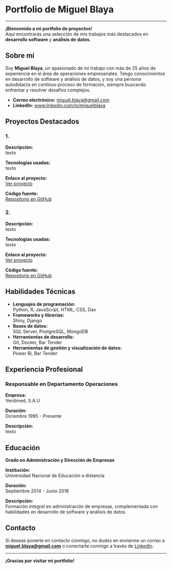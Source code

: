 
# Portfolio de Miguel Blaya

---

**¡Bienvenido a mi portfolio de proyectos!**  
Aquí encontrarás una selección de mis trabajos más destacados en **desarrollo software** y **análisis de datos**.

## Sobre mí

Soy **Miguel Blaya**, un apasionado de mi trabajo con más de 25 años de experiencia en el área de operaciones empresariales. Tengo conocimientos en desarrollo de software y análisis de datos, y soy una persona autodidacta en continuo proceso de formación, siempre buscando enfrentar y resolver desafíos complejos.

- **Correo electrónico:** miguel.blaya@gmail.com
- **LinkedIn:** www.linkedin.com/in/miguelblaya
  
## Proyectos Destacados

### 1. 

**Descripción:**  
texto

**Tecnologías usadas:**  
texto

**Enlace al proyecto:**  
[Ver proyecto](https://www.enlacealproyecto1.com)

**Código fuente:**  
[Repositorio en GitHub](https://github.com/juanperez/proyecto1)

### 2.

**Descripción:**  
texto 

**Tecnologías usadas:**  
texto

**Enlace al proyecto:**  
[Ver proyecto](https://www.enlacealproyecto2.com)

**Código fuente:**  
[Repositorio en GitHub](https://github.com/juanperez/proyecto2)

## Habilidades Técnicas

- **Lenguajes de programación:**  
  Python, R, JavaScript, HTML, CSS, Dax
- **Frameworks y librerías:**  
  Shiny, Django
- **Bases de datos:**  
  SQL Server, PostgreSQL, MongoDB
- **Herramientas de desarrollo:**  
  Git, Docker, Bar Tender
- **Herramientas de gestión y visualización de datos:**  
  Power Bi, Bar Tender

  
## Experiencia Profesional

### Responsable en Departamento Operaciones

**Empresa:**  
Verdimed, S.A.U

**Duración:**  
Diciembre 1995 - Presente

**Descripción:**  
texto

## Educación

**Grado en Administración y Dirección de Empresas**  

**Institución:**  
Universidad Nacional de Educación a distancia

**Duración:**  
Septiembre 2014 - Junio 2018

**Descripción:**  
Formación integral en administración de empresas, complementada con habilidades en desarrollo de software y análisis de datos.

## Contacto

Si deseas ponerte en contacto conmigo, no dudes en enviarme un correo a **miguel.blaya@gmail.com** o conectarte conmigo a través de [LinkedIn](https://www.linkedin.com/in/miguelblaya).

---

**¡Gracias por visitar mi portfolio!**


